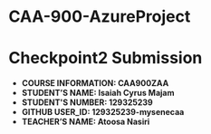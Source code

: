 # CAA-900-AzureProject


# Checkpoint2 Submission

- **COURSE INFORMATION: CAA900ZAA**
- **STUDENT’S NAME: Isaiah Cyrus Majam**
- **STUDENT'S NUMBER: 129325239**
- **GITHUB USER_ID: 129325239-mysenecaa**
- **TEACHER’S NAME: Atoosa Nasiri**
